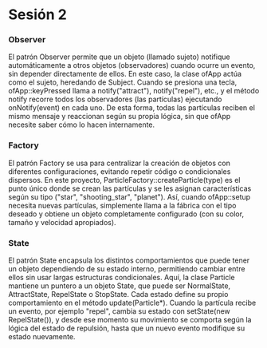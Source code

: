 # Sesión 2


### Observer

El patrón Observer permite que un objeto (llamado sujeto) notifique automáticamente a otros objetos (observadores) cuando ocurre un evento, sin depender directamente de ellos. En este caso, la clase ofApp actúa como el sujeto, heredando de Subject. Cuando se presiona una tecla, ofApp::keyPressed llama a notify("attract"), notify("repel"), etc., y el método notify recorre todos los observadores (las partículas) ejecutando onNotify(event) en cada uno. De esta forma, todas las partículas reciben el mismo mensaje y reaccionan según su propia lógica, sin que ofApp necesite saber cómo lo hacen internamente.

### Factory

El patrón Factory se usa para centralizar la creación de objetos con diferentes configuraciones, evitando repetir código o condicionales dispersos. En este proyecto, ParticleFactory::createParticle(type) es el punto único donde se crean las partículas y se les asignan características según su tipo ("star", "shooting_star", "planet"). Así, cuando ofApp::setup necesita nuevas partículas, simplemente llama a la fábrica con el tipo deseado y obtiene un objeto completamente configurado (con su color, tamaño y velocidad apropiados).

### State

El patrón State encapsula los distintos comportamientos que puede tener un objeto dependiendo de su estado interno, permitiendo cambiar entre ellos sin usar largas estructuras condicionales. Aquí, la clase Particle mantiene un puntero a un objeto State, que puede ser NormalState, AttractState, RepelState o StopState. Cada estado define su propio comportamiento en el método update(Particle*). Cuando la partícula recibe un evento, por ejemplo "repel", cambia su estado con setState(new RepelState()), y desde ese momento su movimiento se comporta según la lógica del estado de repulsión, hasta que un nuevo evento modifique su estado nuevamente.